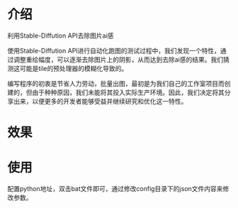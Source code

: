 # 介绍
利用Stable-Diffution API去除图片ai感

使用Stable-Diffution API进行自动化跑图的测试过程中，我们发现一个特性，通过调整重绘幅度，可以逐渐去除图片上的阴影，从而达到去除ai感的结果。我们猜测这可能是tile的预处理器的模糊化导致的。

编写程序的初衷是节省人力劳动，批量出图，最初是为我们自己的工作室项目而创建的，但由于种种原因，我们未能将其投入实际生产环境。因此，我们决定将其分享出来，以便更多的开发者能够受益并继续研究和优化这一特性。



# 效果


# 使用
配置python地址，双击bat文件即可，通过修改config目录下的json文件内容来修改参数。
